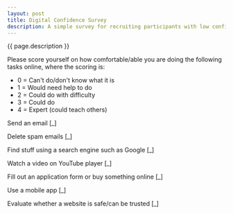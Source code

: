 ```yaml
---
layout: post
title: Digital Confidence Survey
description: A simple survey for recruiting participants with low confidence with technology.
---
```

<p class="summary">{{ page.description }}</p>

<span class="emphasise">Please score yourself on how comfortable/able you are doing the following tasks online, where the scoring is:</span>

<ul class="no-bullets">
  <li>0 = Can't do/don't know what it is</li>
  <li>1 = Would need help to do</li>
  <li>2 = Could do with difficulty</li>
  <li>3 = Could do</li>
  <li>4 = Expert (could teach others)</li>
</ul>

Send an email [_]						


Delete spam emails [_]						


Find stuff using a search engine such as Google [_]	


Watch a video on YouTube player	[_]		 	


Fill out an application form or buy something online [_]	


Use a mobile app [_]						


Evaluate whether a website is safe/can be trusted [_]	
